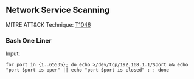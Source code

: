 ## Network Service Scanning

MITRE ATT&CK Technique: [T1046](https://attack.mitre.org/wiki/Technique/T1046)

### Bash One Liner

Input:

    for port in {1..65535}; do echo >/dev/tcp/192.168.1.1/$port && echo "port $port is open" || echo "port $port is closed" : ; done

